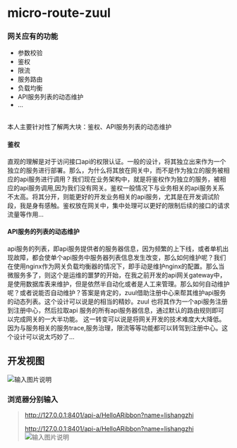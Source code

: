 # micro-route-zuul 
###  网关应有的功能
- 参数校验
- 鉴权
- 限流
- 服务路由
- 负载均衡
- API服务列表的动态维护
- ...
<br>
本人主要针对性了解两大块：鉴权、API服务列表的动态维护

#### 鉴权

直观的理解是对于访问接口api的权限认证。一般的设计，将其独立出来作为一个独立的服务进行部署。那么，为什么将其放在网关中，而不是作为独立的服务被相应的api服务进行调用？我们现在业务架构中，就是将鉴权作为独立的服务，被相应的api服务调用,因为我们没有网关。鉴权一般情况下与业务相关的api服务关系不太高。将其分开，则能更好的开发业务相关的api服务，尤其是在开发调试阶段，我是身有感触。鉴权放在网关中，集中处理可以更好的限制后续的接口的请求流量等作用…

#### API服务的列表的动态维护
api服务的列表，即api服务提供者的服务器信息，因为频繁的上下线，或者单机出现故障，都会使单个api服务中服务器列表信息发生改变，那么如何维护呢？我们在使用nginx作为网关负载均衡器的情况下，即手动是维护nginx的配置。那么当微服务多了，则这个是运维的噩梦的开始，在我之前开发的api网关gateway中，是使用数据库表来维护，但是依然半自动化或者是人工来管理。那么如何自动维护呢？或者说能否自动维护？答案是肯定的，zuul借助注册中心来帮其维护api服务的动态列表。这个设计可以说是的相当的精妙。zuul 也将其作为一个api服务注册到注册中心，然后拉取api 服务的所有api服务器信息，通过默认的路由规则即可以完成网关的一大半功能。 这一转变可以说是将网关开发的技术难度大大降低。因为与服务相关的服务trace,服务治理，限流等等功能都可以转驾到注册中心。这个设计可以说太巧妙了…

## 开发视图
![输入图片说明](https://git.oschina.net/uploads/images/2017/0831/114028_ce2e6c38_1468963.png "console-zuul.png")

### 浏览器分别输入
>http://127.0.0.1:8401/api-a/HelloARibbon?name=lishangzhi
>
>http://127.0.0.1:8401/api-a/HelloARibbon?name=lishangzhi
![输入图片说明](https://git.oschina.net/uploads/images/2017/0831/113726_b3965430_1468963.png "zureka-zuul.png")







